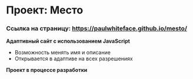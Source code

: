 # Проект: Место

### Ссылка на страницу: https://paulwhiteface.github.io/mesto/


**Адаптивный сайт с использованием JavaScript**

* Возможность менять имя и описание
* Открывается в адаптиве на всех разрешениях


**Проект в процессе разработки**



